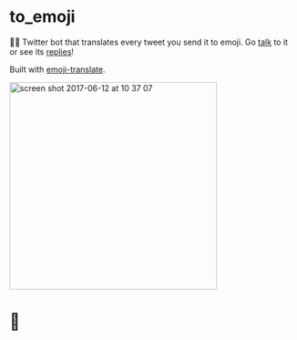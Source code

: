 # to_emoji
🤖✨ Twitter bot that translates every tweet you send it to emoji. Go [talk](https://twitter.com/to_emoji/) to it or see its [replies](https://twitter.com/to_emoji/with_replies)!

Built with [emoji-translate](https://github.com/notwaldorf/emoji-translate).

<img width="364" alt="screen shot 2017-06-12 at 10 37 07" src="https://user-images.githubusercontent.com/1369170/27107741-98d8e7c4-504e-11e7-8d12-75a80e1e7953.png">

# 💯
